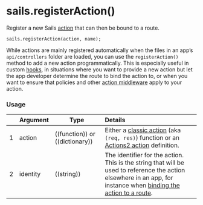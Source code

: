 # sails.registerAction()

Register a new Sails [action](http://sailsjs.com/documentation/concepts/actions-and-controllers) that can then be bound to a route.

```usage
sails.registerAction(action, name);
```

While actions are mainly registered automatically when the files in an app&rsquo;s `api/controllers` folder are loaded, you can use the `registerAction()` method to add a new action programmatically.  This is especially useful in custom [hooks](http://sailsjs.com/documentation/concepts/extending-sails/hooks), in situations where you want to provide a new action but let the app developer determine the route to bind the action to, or when you want to ensure that policies and other [action middleware](http://sailsjs.com/documentation/reference/application/sails-register-action-middleware) apply to your action.


### Usage

| &nbsp;  |       Argument             | Type                | Details
|---|--------------------------- | ------------------- |:-----------
| 1 |      action                | ((function)) or ((dictionary))    | Either a [classic action](http://sailsj.com/documentation/concepts/actions-and-controllers#?classic-actions) (aka `(req, res)`) function or an [Actions2 action](http://sailsj.com/documentation/concepts/actions-and-controllers#?actions-2) definition.
| 2 |     identity               | ((string)) | The identifier for the action.   This is the string that will be used to reference the action elsewhere in an app, for instance when [binding the action to a route](http://sailsj.com/documentation/concepts/routes/custom-routes#?standalone-action-target-syntax).


<docmeta name="displayName" value="sails.registerAction()">
<docmeta name="pageType" value="method">

